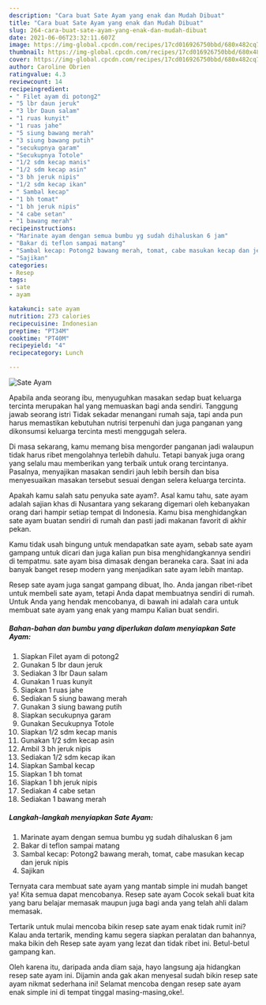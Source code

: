 ```yaml
---
description: "Cara buat Sate Ayam yang enak dan Mudah Dibuat"
title: "Cara buat Sate Ayam yang enak dan Mudah Dibuat"
slug: 264-cara-buat-sate-ayam-yang-enak-dan-mudah-dibuat
date: 2021-06-06T23:32:11.607Z
image: https://img-global.cpcdn.com/recipes/17cd016926750bbd/680x482cq70/sate-ayam-foto-resep-utama.jpg
thumbnail: https://img-global.cpcdn.com/recipes/17cd016926750bbd/680x482cq70/sate-ayam-foto-resep-utama.jpg
cover: https://img-global.cpcdn.com/recipes/17cd016926750bbd/680x482cq70/sate-ayam-foto-resep-utama.jpg
author: Caroline Obrien
ratingvalue: 4.3
reviewcount: 14
recipeingredient:
- " Filet ayam di potong2"
- "5 lbr daun jeruk"
- "3 lbr Daun salam"
- "1 ruas kunyit"
- "1 ruas jahe"
- "5 siung bawang merah"
- "3 siung bawang putih"
- "secukupnya garam"
- "Secukupnya Totole"
- "1/2 sdm kecap manis"
- "1/2 sdm kecap asin"
- "3 bh jeruk nipis"
- "1/2 sdm kecap ikan"
- " Sambal kecap"
- "1 bh tomat"
- "1 bh jeruk nipis"
- "4 cabe setan"
- "1 bawang merah"
recipeinstructions:
- "Marinate ayam dengan semua bumbu yg sudah dihaluskan 6 jam"
- "Bakar di teflon sampai matang"
- "Sambal kecap: Potong2 bawang merah, tomat, cabe masukan kecap dan jeruk nipis"
- "Sajikan"
categories:
- Resep
tags:
- sate
- ayam

katakunci: sate ayam 
nutrition: 273 calories
recipecuisine: Indonesian
preptime: "PT34M"
cooktime: "PT40M"
recipeyield: "4"
recipecategory: Lunch

---
```



![Sate Ayam](https://img-global.cpcdn.com/recipes/17cd016926750bbd/680x482cq70/sate-ayam-foto-resep-utama.jpg)

Apabila anda seorang ibu, menyuguhkan masakan sedap buat keluarga tercinta merupakan hal yang memuaskan bagi anda sendiri. Tanggung jawab seorang istri Tidak sekadar menangani rumah saja, tapi anda pun harus memastikan kebutuhan nutrisi terpenuhi dan juga panganan yang dikonsumsi keluarga tercinta mesti menggugah selera.

Di masa  sekarang, kamu memang bisa mengorder panganan jadi walaupun tidak harus ribet mengolahnya terlebih dahulu. Tetapi banyak juga orang yang selalu mau memberikan yang terbaik untuk orang tercintanya. Pasalnya, menyajikan masakan sendiri jauh lebih bersih dan bisa menyesuaikan masakan tersebut sesuai dengan selera keluarga tercinta. 



Apakah kamu salah satu penyuka sate ayam?. Asal kamu tahu, sate ayam adalah sajian khas di Nusantara yang sekarang digemari oleh kebanyakan orang dari hampir setiap tempat di Indonesia. Kamu bisa menghidangkan sate ayam buatan sendiri di rumah dan pasti jadi makanan favorit di akhir pekan.

Kamu tidak usah bingung untuk mendapatkan sate ayam, sebab sate ayam gampang untuk dicari dan juga kalian pun bisa menghidangkannya sendiri di tempatmu. sate ayam bisa dimasak dengan beraneka cara. Saat ini ada banyak banget resep modern yang menjadikan sate ayam lebih mantap.

Resep sate ayam juga sangat gampang dibuat, lho. Anda jangan ribet-ribet untuk membeli sate ayam, tetapi Anda dapat membuatnya sendiri di rumah. Untuk Anda yang hendak mencobanya, di bawah ini adalah cara untuk membuat sate ayam yang enak yang mampu Kalian buat sendiri.

<!--inarticleads1-->

##### Bahan-bahan dan bumbu yang diperlukan dalam menyiapkan Sate Ayam:

1. Siapkan  Filet ayam di potong2
1. Gunakan 5 lbr daun jeruk
1. Sediakan 3 lbr Daun salam
1. Gunakan 1 ruas kunyit
1. Siapkan 1 ruas jahe
1. Sediakan 5 siung bawang merah
1. Gunakan 3 siung bawang putih
1. Siapkan secukupnya garam
1. Gunakan Secukupnya Totole
1. Siapkan 1/2 sdm kecap manis
1. Gunakan 1/2 sdm kecap asin
1. Ambil 3 bh jeruk nipis
1. Sediakan 1/2 sdm kecap ikan
1. Siapkan  Sambal kecap
1. Siapkan 1 bh tomat
1. Siapkan 1 bh jeruk nipis
1. Sediakan 4 cabe setan
1. Sediakan 1 bawang merah




<!--inarticleads2-->

##### Langkah-langkah menyiapkan Sate Ayam:

1. Marinate ayam dengan semua bumbu yg sudah dihaluskan 6 jam
1. Bakar di teflon sampai matang
1. Sambal kecap: Potong2 bawang merah, tomat, cabe masukan kecap dan jeruk nipis
1. Sajikan




Ternyata cara membuat sate ayam yang mantab simple ini mudah banget ya! Kita semua dapat mencobanya. Resep sate ayam Cocok sekali buat kita yang baru belajar memasak maupun juga bagi anda yang telah ahli dalam memasak.

Tertarik untuk mulai mencoba bikin resep sate ayam enak tidak rumit ini? Kalau anda tertarik, mending kamu segera siapkan peralatan dan bahannya, maka bikin deh Resep sate ayam yang lezat dan tidak ribet ini. Betul-betul gampang kan. 

Oleh karena itu, daripada anda diam saja, hayo langsung aja hidangkan resep sate ayam ini. Dijamin anda gak akan menyesal sudah bikin resep sate ayam nikmat sederhana ini! Selamat mencoba dengan resep sate ayam enak simple ini di tempat tinggal masing-masing,oke!.

